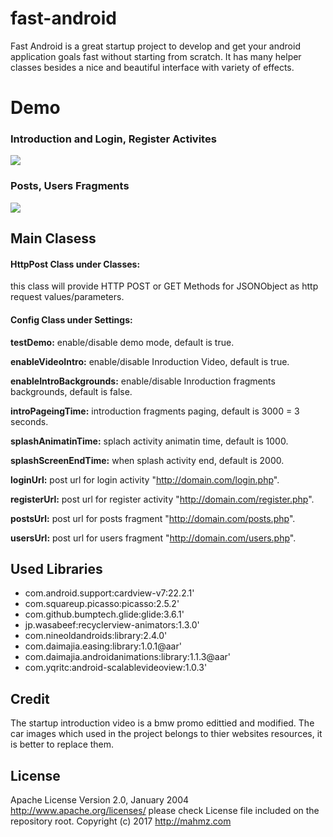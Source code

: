 # fast-android
Fast Android is a great startup project to develop and get your android application goals fast without starting from scratch. It has many helper classes besides a nice and beautiful interface with variety of effects.

# Demo
### Introduction and Login, Register Activites
![](https://github.com/mahmz/fast-android/blob/master/demo/Intro.gif)

### Posts, Users Fragments
![](https://github.com/mahmz/fast-android/blob/master/demo/PostsUsers.gif)



## Main Clasess
#### HttpPost Class under Classes:
this class will provide HTTP POST or GET Methods for JSONObject as http request values/parameters.
#### Config Class under Settings:
**testDemo:** enable/disable demo mode, default is true.

**enableVideoIntro:** enable/disable Inroduction Video, default is true.

**enableIntroBackgrounds:** enable/disable Inroduction fragments backgrounds, default is false.

**introPageingTime:** introduction fragments paging, default is 3000 = 3 seconds.

**splashAnimatinTime:** splach activity animatin time, default is 1000.

**splashScreenEndTime:** when splash activity end, default is 2000.

**loginUrl:** post url for login activity "http://domain.com/login.php".

**registerUrl:** post url for register activity "http://domain.com/register.php".

**postsUrl:** post url for posts fragment "http://domain.com/posts.php".

**usersUrl:** post url for users fragment "http://domain.com/users.php".

## Used Libraries
- com.android.support:cardview-v7:22.2.1'
- com.squareup.picasso:picasso:2.5.2'
- com.github.bumptech.glide:glide:3.6.1'
- jp.wasabeef:recyclerview-animators:1.3.0'
- com.nineoldandroids:library:2.4.0'
- com.daimajia.easing:library:1.0.1@aar'
- com.daimajia.androidanimations:library:1.1.3@aar'
- com.yqritc:android-scalablevideoview:1.0.3'

## Credit
The startup introduction video is a bmw promo edittied and modified.
The car images which used in the project belongs to thier websites resources, it is better to replace them.

## License
Apache License
Version 2.0, January 2004
http://www.apache.org/licenses/
please check License file included on the repository root.
Copyright (c) 2017 http://mahmz.com







